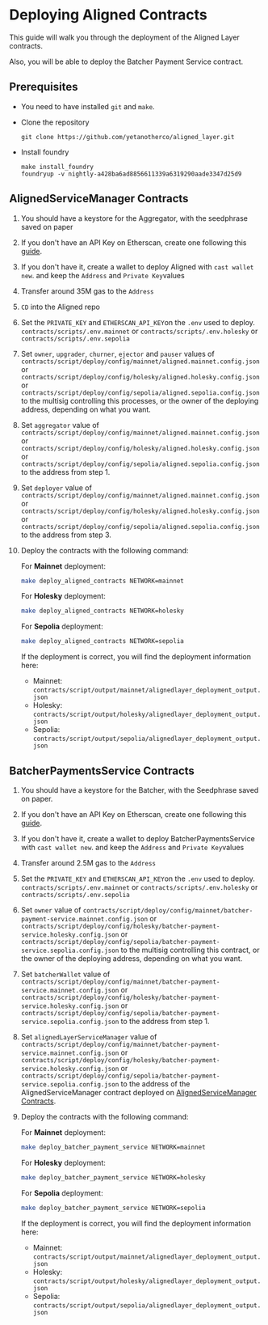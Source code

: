 # Deploying Aligned Contracts

This guide will walk you through the deployment of the Aligned Layer contracts.

Also, you will be able to deploy the Batcher Payment Service contract.

## Prerequisites

- You need to have installed `git` and `make`.

- Clone the repository
   ```
   git clone https://github.com/yetanotherco/aligned_layer.git
   ```

- Install foundry
    ```shell
    make install_foundry
    foundryup -v nightly-a428ba6ad8856611339a6319290aade3347d25d9
    ```
  
## AlignedServiceManager Contracts

1. You should have a keystore for the Aggregator, with the seedphrase saved on paper

2. If you don't have an API Key on Etherscan, create one following this [guide](https://docs.etherscan.io/getting-started/creating-an-account).

3. If you don't have it, create a wallet to deploy Aligned with ```cast wallet new```. and keep the ```Address``` and ```Private Key```values

4. Transfer around 35M gas to the ```Address```

5. ```CD``` into the Aligned repo

6. Set the ```PRIVATE_KEY``` and ```ETHERSCAN_API_KEY```on the ```.env``` used to deploy. ```contracts/scripts/.env.mainnet``` or ```contracts/scripts/.env.holesky``` or ```contracts/scripts/.env.sepolia```

7. Set `owner`, `upgrader`, `churner`, `ejector` and `pauser` values of ```contracts/script/deploy/config/mainnet/aligned.mainnet.config.json``` or ```contracts/script/deploy/config/holesky/aligned.holesky.config.json``` or ```contracts/script/deploy/config/sepolia/aligned.sepolia.config.json``` to the multisig controlling this processes, or the owner of the deploying address, depending on what you want.

8. Set `aggregator` value of ```contracts/script/deploy/config/mainnet/aligned.mainnet.config.json``` or ```contracts/script/deploy/config/holesky/aligned.holesky.config.json``` or ```contracts/script/deploy/config/sepolia/aligned.sepolia.config.json``` to the address from step 1.

9. Set `deployer` value of ```contracts/script/deploy/config/mainnet/aligned.mainnet.config.json``` or ```contracts/script/deploy/config/holesky/aligned.holesky.config.json``` or ```contracts/script/deploy/config/sepolia/aligned.sepolia.config.json``` to the address from step 3.

10. Deploy the contracts with the following command:

    For **Mainnet** deployment:

    ```bash
    make deploy_aligned_contracts NETWORK=mainnet
    ```

    For **Holesky** deployment:

    ```bash
    make deploy_aligned_contracts NETWORK=holesky
    ```

    For **Sepolia** deployment:

    ```bash
    make deploy_aligned_contracts NETWORK=sepolia
    ```

    If the deployment is correct, you will find the deployment information here:

    - Mainnet: `contracts/script/output/mainnet/alignedlayer_deployment_output.json`
    - Holesky: `contracts/script/output/holesky/alignedlayer_deployment_output.json`
    - Sepolia: `contracts/script/output/sepolia/alignedlayer_deployment_output.json`


## BatcherPaymentsService Contracts

1. You should have a keystore for the Batcher, with the Seedphrase saved on paper.

2. If you don't have an API Key on Etherscan, create one following this [guide](https://docs.etherscan.io/getting-started/creating-an-account).

3. If you don't have it, create a wallet to deploy BatcherPaymentsService with ```cast wallet new```. and keep the ```Address``` and ```Private Key```values

4. Transfer around 2.5M gas to the ```Address```

5. Set the ```PRIVATE_KEY``` and ```ETHERSCAN_API_KEY```on the ```.env``` used to deploy. ```contracts/scripts/.env.mainnet``` or ```contracts/scripts/.env.holesky``` or ```contracts/scripts/.env.sepolia```

6. Set `owner` value of `contracts/script/deploy/config/mainnet/batcher-payment-service.mainnet.config.json` or `contracts/script/deploy/config/holesky/batcher-payment-service.holesky.config.json` or `contracts/script/deploy/config/sepolia/batcher-payment-service.sepolia.config.json` to the multisig controlling this contract, or the owner of the deploying address, depending on what you want. 

7. Set `batcherWallet` value of `contracts/script/deploy/config/mainnet/batcher-payment-service.mainnet.config.json` or `contracts/script/deploy/config/holesky/batcher-payment-service.holesky.config.json` or `contracts/script/deploy/config/sepolia/batcher-payment-service.sepolia.config.json` to the address from step 1.

8. Set `alignedLayerServiceManager` value of `contracts/script/deploy/config/mainnet/batcher-payment-service.mainnet.config.json` or `contracts/script/deploy/config/holesky/batcher-payment-service.holesky.config.json` or `contracts/script/deploy/config/sepolia/batcher-payment-service.sepolia.config.json` to the address of the AlignedServiceManager contract deployed on [AlignedServiceManager Contracts](#alignedservicemanager-contracts).

9. Deploy the contracts with the following command:

    For **Mainnet** deployment:

    ```bash
    make deploy_batcher_payment_service NETWORK=mainnet
    ```

    For **Holesky** deployment:

    ```bash
    make deploy_batcher_payment_service NETWORK=holesky
    ```

    For **Sepolia** deployment:

    ```bash
    make deploy_batcher_payment_service NETWORK=sepolia
    ```

    If the deployment is correct, you will find the deployment information here:

    - Mainnet: `contracts/script/output/mainnet/alignedlayer_deployment_output.json`
    - Holesky: `contracts/script/output/holesky/alignedlayer_deployment_output.json`
    - Sepolia: `contracts/script/output/sepolia/alignedlayer_deployment_output.json`
